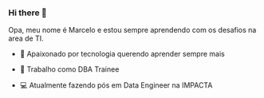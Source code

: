 ### Hi there 👋

Opa, meu nome é Marcelo e estou sempre aprendendo com os desafios na area de TI.

- :purple_heart: Apaixonado por tecnologia querendo aprender sempre mais

- :office: Trabalho como DBA Trainee

- :computer: Atualmente fazendo pós em Data Engineer na IMPACTA


<!-- ![Marcelo Caldas's GitHub stats](https://github-readme-stats.vercel.app/api?username=mclcaldas&show_icons=true&theme=radical)






<!--
**mclcaldas/mclcaldas** is a ✨ _special_ ✨ repository because its `README.md` (this file) appears on your GitHub profile.

Here are some ideas to get you started:

- 🔭 I’m currently working on ...
- 🌱 I’m currently learning ...
- 👯 I’m looking to collaborate on ...
- 🤔 I’m looking for help with ...
- 💬 Ask me about ...
- 📫 How to reach me: ...
- 😄 Pronouns: ...
- ⚡ Fun fact: ...
-->
